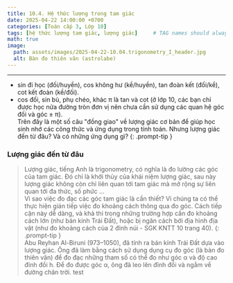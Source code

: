 ```yaml
---
title: 10.4. Hệ thức lượng trong tam giác 
date: 2025-04-22 14:00:00 +0700
categories: [Toán cấp 3, Lớp 10]
tags: [hệ thức lượng tam giác, lượng giác]     # TAG names should always be lowercase
math: true
image:
  path: assets/images/2025-04-22-10.04.trigonometry_I_header.jpg
  alt: Bàn đo thiên văn (astrolabe)
---
```

---
>
- sin đi học (đối/huyền), cos không hư (kề/huyền), tan đoàn kết (đối/kề), cot kết đoàn (kề/đối).
- cos đối, sin bù, phụ chéo, khác π là tan và cot (ở lớp 10, các bạn chỉ được học nửa đường tròn đơn vị nên chưa cần sử dụng các quan hệ góc đối và góc ± π).  
Trên đây là một số câu "đồng giao" về lượng giác cơ bản để giúp học sinh nhớ các công thức và ứng dụng trong tính toán. Nhưng lượng giác đến từ đâu? Và có những ứng dụng gì?
{: .prompt-tip }
### Lượng giác đến từ đâu
>Lượng giác, tiếng Anh là trigonometry, có nghĩa là đo lường các góc của tam giác. Đó chỉ là khởi thủy của khái niệm lượng giác, sau này lượng giác không còn chỉ liên quan tới tam giác mà mở rộng sự liên quan tới đa thức, số phức ...  
Vì sao việc đo đạc các góc tam giác là cần thiết? Vì chúng ta có thể thực hiện gián tiếp việc đo khoảng cách thông qua đo góc. Cách tiếp cận này dễ dàng, và khả thi trong những trường hợp cần đo khoảng cách lớn (như bán kính Trái Đất), hoặc bị ngăn cách bới địa hình địa vật (như đo khoảng cách của 2 đỉnh núi - SGK KNTT 10 trang 40). 
{: .prompt-tip }   
Abu Reyhan Al-Biruni (973–1050), đã tính ra bán kính Trái Đất dựa vào lượng giác. Ông đã làm bằng cách sử dụng dụng cụ đo góc (là bàn đo thiên văn) để đo đạc những tham số có thể đo như góc α và độ cao đỉnh đồi h. Để đo được góc α, ông đã leo lên đỉnh đồi và ngắm về đường chân trời. 
test
